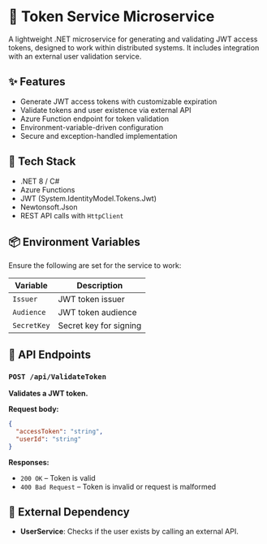 # 🔐 Token Service Microservice

A lightweight .NET microservice for generating and validating JWT access tokens, designed to work within distributed systems. It includes integration with an external user validation service.

## ✨ Features

* Generate JWT access tokens with customizable expiration
* Validate tokens and user existence via external API
* Azure Function endpoint for token validation
* Environment-variable-driven configuration
* Secure and exception-handled implementation

## 🧩 Tech Stack

* .NET 8 / C#
* Azure Functions
* JWT (System.IdentityModel.Tokens.Jwt)
* Newtonsoft.Json
* REST API calls with `HttpClient`

## 📦 Environment Variables

Ensure the following are set for the service to work:

| Variable    | Description            |
| ----------- | ---------------------- |
| `Issuer`    | JWT token issuer       |
| `Audience`  | JWT token audience     |
| `SecretKey` | Secret key for signing |

## 🚀 API Endpoints

### `POST /api/ValidateToken`

**Validates a JWT token.**

**Request body:**

```json
{
  "accessToken": "string",
  "userId": "string"
}
```

**Responses:**

* `200 OK` – Token is valid
* `400 Bad Request` – Token is invalid or request is malformed

## 📡 External Dependency

* **UserService**: Checks if the user exists by calling an external API.


